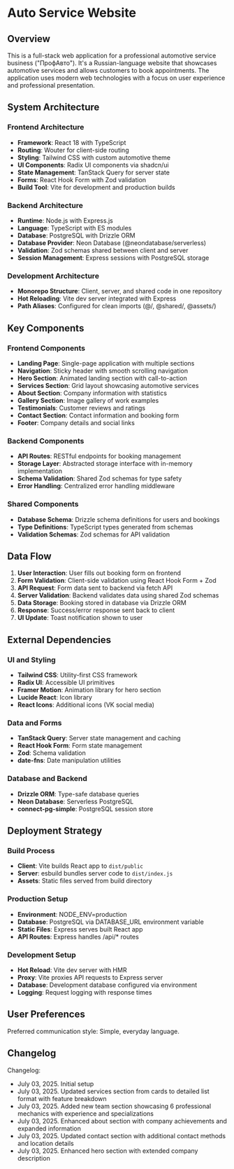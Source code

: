 # Auto Service Website

## Overview

This is a full-stack web application for a professional automotive service business ("ПрофАвто"). It's a Russian-language website that showcases automotive services and allows customers to book appointments. The application uses modern web technologies with a focus on user experience and professional presentation.

## System Architecture

### Frontend Architecture
- **Framework**: React 18 with TypeScript
- **Routing**: Wouter for client-side routing
- **Styling**: Tailwind CSS with custom automotive theme
- **UI Components**: Radix UI components via shadcn/ui
- **State Management**: TanStack Query for server state
- **Forms**: React Hook Form with Zod validation
- **Build Tool**: Vite for development and production builds

### Backend Architecture
- **Runtime**: Node.js with Express.js
- **Language**: TypeScript with ES modules
- **Database**: PostgreSQL with Drizzle ORM
- **Database Provider**: Neon Database (@neondatabase/serverless)
- **Validation**: Zod schemas shared between client and server
- **Session Management**: Express sessions with PostgreSQL storage

### Development Architecture
- **Monorepo Structure**: Client, server, and shared code in one repository
- **Hot Reloading**: Vite dev server integrated with Express
- **Path Aliases**: Configured for clean imports (@/, @shared/, @assets/)

## Key Components

### Frontend Components
- **Landing Page**: Single-page application with multiple sections
- **Navigation**: Sticky header with smooth scrolling navigation
- **Hero Section**: Animated landing section with call-to-action
- **Services Section**: Grid layout showcasing automotive services
- **About Section**: Company information with statistics
- **Gallery Section**: Image gallery of work examples
- **Testimonials**: Customer reviews and ratings
- **Contact Section**: Contact information and booking form
- **Footer**: Company details and social links

### Backend Components
- **API Routes**: RESTful endpoints for booking management
- **Storage Layer**: Abstracted storage interface with in-memory implementation
- **Schema Validation**: Shared Zod schemas for type safety
- **Error Handling**: Centralized error handling middleware

### Shared Components
- **Database Schema**: Drizzle schema definitions for users and bookings
- **Type Definitions**: TypeScript types generated from schemas
- **Validation Schemas**: Zod schemas for API validation

## Data Flow

1. **User Interaction**: User fills out booking form on frontend
2. **Form Validation**: Client-side validation using React Hook Form + Zod
3. **API Request**: Form data sent to backend via fetch API
4. **Server Validation**: Backend validates data using shared Zod schemas
5. **Data Storage**: Booking stored in database via Drizzle ORM
6. **Response**: Success/error response sent back to client
7. **UI Update**: Toast notification shown to user

## External Dependencies

### UI and Styling
- **Tailwind CSS**: Utility-first CSS framework
- **Radix UI**: Accessible UI primitives
- **Framer Motion**: Animation library for hero section
- **Lucide React**: Icon library
- **React Icons**: Additional icons (VK social media)

### Data and Forms
- **TanStack Query**: Server state management and caching
- **React Hook Form**: Form state management
- **Zod**: Schema validation
- **date-fns**: Date manipulation utilities

### Database and Backend
- **Drizzle ORM**: Type-safe database queries
- **Neon Database**: Serverless PostgreSQL
- **connect-pg-simple**: PostgreSQL session store

## Deployment Strategy

### Build Process
- **Client**: Vite builds React app to `dist/public`
- **Server**: esbuild bundles server code to `dist/index.js`
- **Assets**: Static files served from build directory

### Production Setup
- **Environment**: NODE_ENV=production
- **Database**: PostgreSQL via DATABASE_URL environment variable
- **Static Files**: Express serves built React app
- **API Routes**: Express handles /api/* routes

### Development Setup
- **Hot Reload**: Vite dev server with HMR
- **Proxy**: Vite proxies API requests to Express server
- **Database**: Development database configured via environment
- **Logging**: Request logging with response times

## User Preferences

Preferred communication style: Simple, everyday language.

## Changelog

Changelog:
- July 03, 2025. Initial setup
- July 03, 2025. Updated services section from cards to detailed list format with feature breakdown
- July 03, 2025. Added new team section showcasing 6 professional mechanics with experience and specializations
- July 03, 2025. Enhanced about section with company achievements and expanded information
- July 03, 2025. Updated contact section with additional contact methods and location details
- July 03, 2025. Enhanced hero section with extended company description